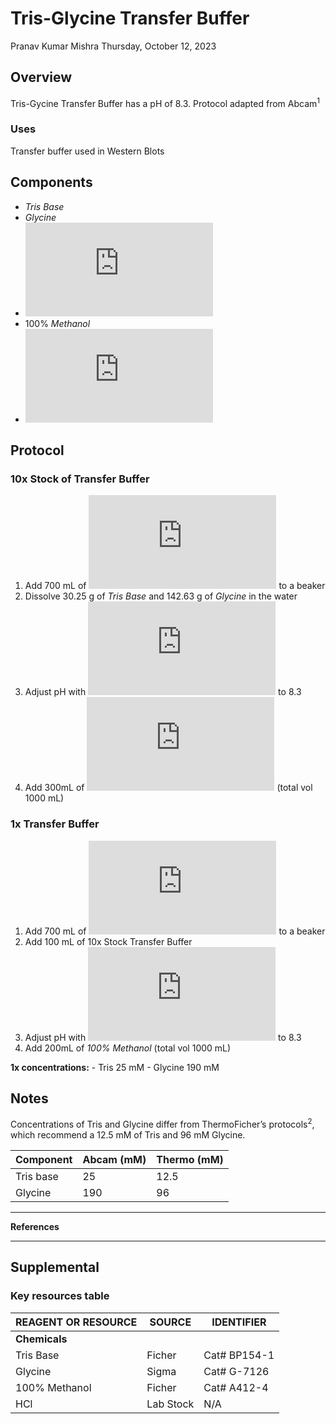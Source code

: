 # Tris-Glycine Transfer Buffer
Pranav Kumar Mishra
Thursday, October 12, 2023

## Overview

Tris-Gycine Transfer Buffer has a pH of 8.3. Protocol adapted from
Abcam<sup>1</sup>

### Uses

Transfer buffer used in Western Blots

## Components

- *Tris Base*
- *Glycine*
- ![HCl](https://latex.codecogs.com/svg.latex?HCl "HCl")
- 100% *Methanol*
- ![diH_2O](https://latex.codecogs.com/svg.latex?diH_2O "diH_2O")

## Protocol

### 10x Stock of Transfer Buffer

1.  Add 700 mL of
    ![diH_2O](https://latex.codecogs.com/svg.latex?diH_2O "diH_2O") to a
    beaker
2.  Dissolve 30.25 g of *Tris Base* and 142.63 g of *Glycine* in the
    water
3.  Adjust pH with
    ![HCl](https://latex.codecogs.com/svg.latex?HCl "HCl") to 8.3
4.  Add 300mL of
    ![diH_2O](https://latex.codecogs.com/svg.latex?diH_2O "diH_2O")
    (total vol 1000 mL)

### 1x Transfer Buffer

1.  Add 700 mL of
    ![diH_2O](https://latex.codecogs.com/svg.latex?diH_2O "diH_2O") to a
    beaker
2.  Add 100 mL of 10x Stock Transfer Buffer
3.  Adjust pH with
    ![HCl](https://latex.codecogs.com/svg.latex?HCl "HCl") to 8.3
4.  Add 200mL of *100% Methanol* (total vol 1000 mL)

**1x concentrations:** - Tris 25 mM - Glycine 190 mM

## Notes

Concentrations of Tris and Glycine differ from ThermoFicher’s
protocols<sup>2</sup>, which recommend a 12.5 mM of Tris and 96 mM
Glycine.

| Component | Abcam (mM) | Thermo (mM) |
|-----------|------------|-------------|
| Tris base | 25         | 12.5        |
| Glycine   | 190        | 96          |

------------------------------------------------------------------------

**References**

<div id="refs">

</div>

------------------------------------------------------------------------

## Supplemental

### Key resources table

| REAGENT OR RESOURCE | SOURCE    | IDENTIFIER   |
|---------------------|-----------|--------------|
| **Chemicals**       |           |              |
| Tris Base           | Ficher    | Cat# BP154-1 |
| Glycine             | Sigma     | Cat# G-7126  |
| 100% Methanol       | Ficher    | Cat# A412-4  |
| HCl                 | Lab Stock | N/A          |
